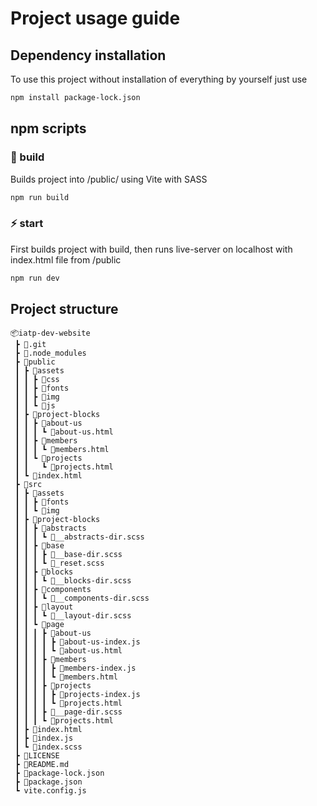 # Project usage guide
## Dependency installation
To use this project without installation of everything by yourself just use
```bash
npm install package-lock.json
```
## npm scripts
### 🔨 build
Builds project into /public/ using Vite with SASS
```bash
npm run build
```
### ⚡ start
First builds project with build, then runs live-server on localhost with index.html file from /public
```bash
npm run dev
```
## Project structure
```
📦iatp-dev-website
 ┣ 📂.git
 ┣ 📂.node_modules
 ┣ 📂public
 ┃ ┣ 📂assets
 ┃ ┃ ┣ 📂css
 ┃ ┃ ┣ 📂fonts
 ┃ ┃ ┣ 📂img
 ┃ ┃ ┗ 📂js
 ┃ ┣ 📂project-blocks
 ┃ ┃ ┣ 📂about-us
 ┃ ┃ ┃ ┗ 📜about-us.html
 ┃ ┃ ┣ 📂members
 ┃ ┃ ┃ ┗ 📜members.html
 ┃ ┃ ┗ 📂projects
 ┃ ┃   ┗ 📜projects.html
 ┃ ┗ 📜index.html
 ┣ 📂src
 ┃ ┣ 📂assets
 ┃ ┃ ┣ 📂fonts
 ┃ ┃ ┗ 📂img
 ┃ ┣ 📂project-blocks
 ┃ ┃ ┣ 📂abstracts
 ┃ ┃ ┃ ┗ 📜__abstracts-dir.scss
 ┃ ┃ ┣ 📂base
 ┃ ┃ ┃ ┣ 📜__base-dir.scss
 ┃ ┃ ┃ ┗ 📜_reset.scss
 ┃ ┃ ┣ 📂blocks
 ┃ ┃ ┃ ┗ 📜__blocks-dir.scss
 ┃ ┃ ┣ 📂components
 ┃ ┃ ┃ ┗ 📜__components-dir.scss
 ┃ ┃ ┣ 📂layout
 ┃ ┃ ┃ ┗ 📜__layout-dir.scss
 ┃ ┃ ┗ 📂page
 ┃ ┃ ┃ ┣ 📂about-us
 ┃ ┃ ┃ ┃ ┣ 📜about-us-index.js
 ┃ ┃ ┃ ┃ ┗ 📜about-us.html
 ┃ ┃ ┃ ┣ 📂members
 ┃ ┃ ┃ ┃ ┣ 📜members-index.js
 ┃ ┃ ┃ ┃ ┗ 📜members.html
 ┃ ┃ ┃ ┣ 📂projects
 ┃ ┃ ┃ ┃ ┣ 📜projects-index.js
 ┃ ┃ ┃ ┃ ┗ 📜projects.html
 ┃ ┃ ┃ ┣ 📜__page-dir.scss
 ┃ ┃ ┃ ┗ 📜projects.html
 ┃ ┣ 📜index.html
 ┃ ┣ 📜index.js
 ┃ ┗ 📜index.scss
 ┣ 📜LICENSE
 ┣ 📜README.md
 ┣ 📜package-lock.json
 ┣ 📜package.json
 ┗ vite.config.js
 ```
